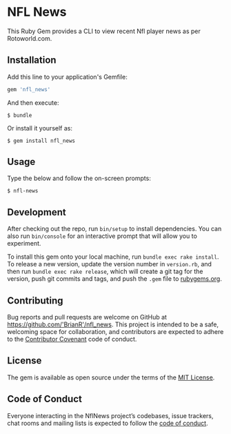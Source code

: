 # NFL News

This Ruby Gem provides a CLI to view recent Nfl player news as per Rotoworld.com.

## Installation

Add this line to your application's Gemfile:

```ruby
gem 'nfl_news'
```

And then execute:

    $ bundle

Or install it yourself as:

    $ gem install nfl_news

## Usage

Type the below and follow the on-screen prompts:

    $ nfl-news

## Development

After checking out the repo, run `bin/setup` to install dependencies. You can also run `bin/console` for an interactive prompt that will allow you to experiment.

To install this gem onto your local machine, run `bundle exec rake install`. To release a new version, update the version number in `version.rb`, and then run `bundle exec rake release`, which will create a git tag for the version, push git commits and tags, and push the `.gem` file to [rubygems.org](https://rubygems.org).

## Contributing

Bug reports and pull requests are welcome on GitHub at https://github.com/'BrianR'/nfl_news. This project is intended to be a safe, welcoming space for collaboration, and contributors are expected to adhere to the [Contributor Covenant](http://contributor-covenant.org) code of conduct.

## License

The gem is available as open source under the terms of the [MIT License](https://opensource.org/licenses/MIT).

## Code of Conduct

Everyone interacting in the NflNews project’s codebases, issue trackers, chat rooms and mailing lists is expected to follow the [code of conduct](https://github.com/'BrianR'/nfl_news/blob/master/CODE_OF_CONDUCT.md).
